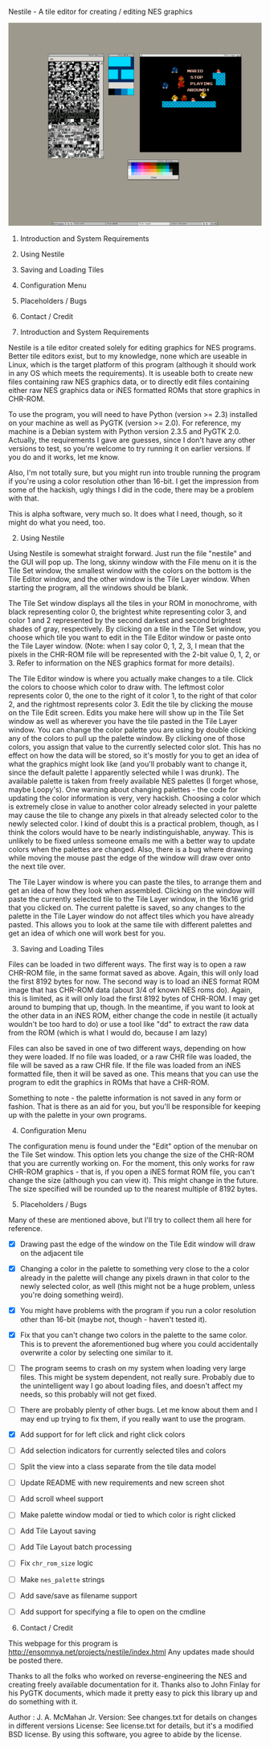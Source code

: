 Nestile - A tile editor for creating / editing NES graphics

![Screenshot](./screenshot.png)

1. Introduction and System Requirements
2. Using Nestile
3. Saving and Loading Tiles
4. Configuration Menu
5. Placeholders / Bugs
6. Contact / Credit



1. Introduction and System Requirements

Nestile is a tile editor created solely for editing graphics for NES programs.
Better tile editors exist, but to my knowledge, none which are useable in
Linux, which is the target platform of this program (although it should work
in any OS which meets the requirements). It is useable both to create new
files containing raw NES graphics data, or to directly edit files containing
either raw NES graphics data or iNES formatted ROMs that store graphics in
CHR-ROM.

To use the program, you will need to have Python (version >= 2.3) installed on
your machine as well as PyGTK (version >= 2.0). For reference, my machine is
a Debian system with Python version 2.3.5 and PyGTK 2.0. Actually, the
requirements I gave are guesses, since I don't have any other versions to
test, so you're welcome to try running it on earlier versions. If you do
and it works, let me know.

Also, I'm not totally sure, but you might run into trouble running the program
if you're using a color resolution other than 16-bit. I get the impression from
some of the hackish, ugly things I did
in the code, there may be a problem with that.

This is alpha software, very much so. It does what I need,
though, so it might do what you need, too.


2. Using Nestile

Using Nestile is somewhat straight forward. Just run the file "nestile" and
the GUI will pop up. The long, skinny window with the File menu on it is the
Tile Set window, the smallest window with the colors on the bottom is the Tile
Editor window, and the other window is the Tile Layer window. When starting
the program, all the windows should be blank.

The Tile Set window displays all the tiles in your ROM in monochrome, with
black representing color 0, the brightest white representing color 3, and
color 1 and 2 represented by the second darkest and second brightest shades
of gray, respectively. By clicking on a tile in the Tile Set window, you
choose which tile you want to edit in the Tile Editor window or paste onto the
Tile Layer window. (Note: when I say color 0, 1, 2, 3, I mean that the pixels in
the CHR-ROM file will be represented with the 2-bit value 0, 1, 2, or 3.
Refer to information on the NES graphics format for more details).

The Tile Editor window is where you actually make changes to a tile. Click the
colors to choose which color to draw with. The leftmost color represents color
0, the one to the right of it color 1, to the right of that color 2, and the
rightmost represents color 3. Edit the tile by clicking the mouse on the Tile
Edit screen. Edits you make here will show up in the Tile Set window as well
as wherever you have the tile pasted in the Tile Layer window. You can change
the color palette you are using by double clicking any of the colors to pull
up the palette window. By clicking one of those colors, you assign that value
to the currently selected color slot. This has no effect on how the data will
be stored, so it's mostly for you to get an idea of what the graphics might
look like (and you'll probably want to change it, since the default palette I
apparently selected while I was drunk). The available palette is taken from
freely available NES palettes (I forget whose, maybe Loopy's). One warning about
changing palettes - the code for updating the color information is very, very
hackish. Choosing a color which is extremely close in value to another color
already selected in your palette may cause the tile to change any pixels in that
already selected color to the newly selected color. I kind of doubt this is a
practical problem, though, as I think the colors would have to be nearly
indistinguishable, anyway. This is unlikely to be fixed unless someone emails
me with a better way to update colors when the palettes are changed. Also, there
is a bug where drawing while moving the mouse past the edge of the window will
draw over onto the next tile over.

The Tile Layer window is where you can paste the tiles, to arrange them and
get an idea of how they look when assembled. Clicking on the window will paste
the currently selected tile to the Tile Layer window, in the 16x16 grid that you
clicked on. The current palette is saved, so any changes to the palette in the
Tile Layer window do not affect tiles which you have already pasted. This allows
you to look at the same tile with different palettes and get an idea of which
one will work best for you.


3. Saving and Loading Tiles

Files can be loaded in two different ways. The first way is to open a raw
CHR-ROM file, in the same format saved as above. Again, this will only load the
first 8192 bytes for now. The second way is to load an iNES format ROM image
that has CHR-ROM data (about 3/4 of known NES roms do). Again, this is limited,
as it will only load the first 8192 bytes of CHR-ROM. I may get around to
bumping that up, though. In the meantime, if you want to look at the other data
in an iNES ROM, either change the code in nestile (it actually wouldn't be too
hard to do) or use a tool like "dd" to extract the raw data from the ROM (which
is what I would do, because I am lazy)

Files can also be saved in one of two different ways, depending on how they
were loaded. If no file was loaded, or a raw CHR file was loaded, the file
will be saved as a raw CHR file. If the file was loaded from an iNES formatted
file, then it will be saved as one. This means that you can use the program
to edit the graphics in ROMs that have a CHR-ROM.

Something to note - the palette information is not saved in any form or
fashion. That is there as an aid for you, but you'll be responsible for keeping
up with the palette in your own programs.


4. Configuration Menu

The configuration menu is found under the "Edit" option of the menubar on the
Tile Set window. This option lets you change the size of the CHR-ROM that you
are currently working on. For the moment, this only works for raw CHR-ROM
graphics - that is, if you open a iNES format ROM file, you can't change the
size (although you can view it). This might change in the future. The size
specified will be rounded up to the nearest multiple of 8192 bytes.


5. Placeholders / Bugs

Many of these are mentioned above, but I'll try to collect them all here for
reference.

- [x] Drawing past the edge of the window on the Tile Edit window will draw on the
  adjacent tile

- [x] Changing a color in the palette to something very close to the a color already
  in the palette will change any pixels drawn in that color to the newly
  selected color, as well (this might not be a huge problem, unless you're doing
  something weird).

- [x] You might have problems with the program if you run a color resolution other
  than 16-bit (maybe not, though - haven't tested it).

- [x] Fix that you can't change two colors in the palette to the same color. This is to
  prevent the aforementioned bug where you could accidentally overwrite a color
  by selecting one similar to it.

- [ ] The program seems to crash on my system when loading very large files. This
  might be system dependent, not really sure. Probably due to the unintelligent
  way I go about loading files, and doesn't affect my needs, so this probably
  will not get fixed.

- [ ] There are probably plenty of other bugs. Let me know about them and I may end
  up trying to fix them, if you really want to use the program.

- [x] Add support for for left click and right click colors

- [ ] Add selection indicators for currently selected tiles and colors

- [ ] Split the view into a class separate from the tile data model

- [ ] Update README with new requirements and new screen shot

- [ ] Add scroll wheel support

- [ ] Make palette window modal or tied to which color is right clicked

- [ ] Add Tile Layout saving

- [ ] Add Tile Layout batch processing

- [ ] Fix `chr_rom_size` logic

- [ ] Make `nes_palette` strings

- [ ] Add save/save as filename support

- [ ] Add support for specifying a file to open on the cmdline

6. Contact / Credit

This webpage for this program is http://ensomnya.net/projects/nestile/index.html
Any updates made should be posted there.

Thanks to all the folks who worked on reverse-engineering the NES and creating
freely available documentation for it. Thanks also to John Finlay for his
PyGTK documents, which made it pretty easy to pick this library up and do
something with it.

Author : J. A. McMahan Jr.
Version: See changes.txt for details on changes in different versions
License: See license.txt for details, but it's a modified BSD license. By
         using this software, you agree to abide by the license.

